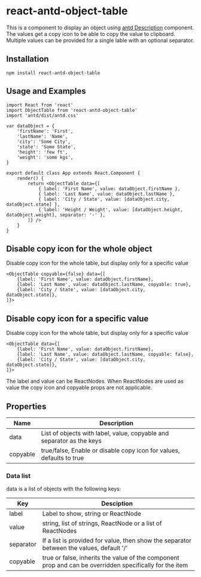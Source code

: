 # react-antd-object-table

This is a component to display an object using [antd Description](https://ant.design/components/descriptions/) component. The values get a copy icon to be able to copy the value to clipboard. Multiple values can be provided for a single lable with an optional separator.

## Installation

```
npm install react-antd-object-table
```

## Usage and Examples

```
import React from 'react'
import ObjectTable from 'react-antd-object-table'
import 'antd/dist/antd.css'

var dataObject = {
    'firstName': 'First',
    'lastName': 'Name',
    'city': 'Some City',
    'state': 'Some State',
    'height': 'few ft',
    'weight': 'some kgs',
}

export default class App extends React.Component {
    render() {
        return <ObjectTable data={[
            { label: 'First Name', value: dataObject.firstName },
            { label: 'Last Name', value: dataObject.lastName },
            { label: 'City / State', value: [dataObject.city, dataObject.state] },
            { label: 'Height / Weight', value: [dataObject.height, dataObject.weight], separator: '-' },
        ]} />
    }
}
```

## Disable copy icon for the whole object

Disable copy icon for the whole table, but display only for a specific value
```
<ObjectTable copyable={false} data={[
    {label: 'First Name', value: dataObject.firstName},
    {label: 'Last Name', value: dataObject.lastName, copyable: true},
    {label: 'City / State', value: [dataObject.city, dataObject.state]},
]}>
```

## Disable copy icon for a specific value

Disable copy icon for the whole table, but display only for a specific value
```
<ObjectTable data={[
    {label: 'First Name', value: dataObject.firstName},
    {label: 'Last Name', value: dataObject.lastName, copyable: false},
    {label: 'City / State', value: [dataObject.city, dataObject.state]},
]}>
```

The label and value can be ReactNodes. When ReactNodes are used as value the copy icon and copyable props are not applicable.

## Properties

| Name | Description |
| - | - |
| data | List of objects with label, value, copyable and separator as the keys |
| copyable | true/false, Enable or disable copy icon for values, defaults to true |

### Data list

data is a list of objects with the following keys:

| Key | Desciption |
| - | - |
| label | Label to show, string or ReactNode |
| value | string, list of strings, ReactNode or a list of ReactNodes |
| separator | If a list is provided for value, then show the separator between the values, default '/' |
| copyable | true or false, inherits the value of the component prop and can be overridden specifically for the item |